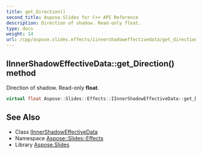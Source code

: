 ```yaml
---
title: get_Direction()
second_title: Aspose.Slides for C++ API Reference
description: Direction of shadow. Read-only float.
type: docs
weight: 14
url: /cpp/aspose.slides.effects/iinnershadoweffectivedata/get_direction/
---
```

## IInnerShadowEffectiveData::get_Direction() method


Direction of shadow. Read-only **float**.

```cpp
virtual float Aspose::Slides::Effects::IInnerShadowEffectiveData::get_Direction()=0
```

## See Also

* Class [IInnerShadowEffectiveData](./)
* Namespace [Aspose::Slides::Effects](../)
* Library [Aspose.Slides](../../)